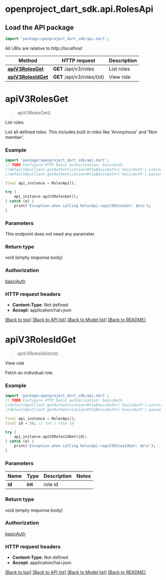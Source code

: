 # openproject_dart_sdk.api.RolesApi

## Load the API package
```dart
import 'package:openproject_dart_sdk/api.dart';
```

All URIs are relative to *http://localhost*

Method | HTTP request | Description
------------- | ------------- | -------------
[**apiV3RolesGet**](RolesApi.md#apiV3RolesGet) | **GET** /api/v3/roles | List roles
[**apiV3RolesIdGet**](RolesApi.md#apiV3RolesIdGet) | **GET** /api/v3/roles/{id} | View role


# **apiV3RolesGet**
> apiV3RolesGet()

List roles

List all defined roles. This includes built in roles like 'Anonymous' and 'Non member'.

### Example 
```dart
import 'package:openproject_dart_sdk/api.dart';
// TODO Configure HTTP basic authorization: basicAuth
//defaultApiClient.getAuthentication<HttpBasicAuth>('basicAuth').username = 'YOUR_USERNAME'
//defaultApiClient.getAuthentication<HttpBasicAuth>('basicAuth').password = 'YOUR_PASSWORD';

final api_instance = RolesApi();

try { 
    api_instance.apiV3RolesGet();
} catch (e) {
    print('Exception when calling RolesApi->apiV3RolesGet: $e\n');
}
```

### Parameters
This endpoint does not need any parameter.

### Return type

void (empty response body)

### Authorization

[basicAuth](../README.md#basicAuth)

### HTTP request headers

 - **Content-Type**: Not defined
 - **Accept**: application/hal+json

[[Back to top]](#) [[Back to API list]](../README.md#documentation-for-api-endpoints) [[Back to Model list]](../README.md#documentation-for-models) [[Back to README]](../README.md)

# **apiV3RolesIdGet**
> apiV3RolesIdGet(id)

View role

Fetch an individual role.

### Example 
```dart
import 'package:openproject_dart_sdk/api.dart';
// TODO Configure HTTP basic authorization: basicAuth
//defaultApiClient.getAuthentication<HttpBasicAuth>('basicAuth').username = 'YOUR_USERNAME'
//defaultApiClient.getAuthentication<HttpBasicAuth>('basicAuth').password = 'YOUR_PASSWORD';

final api_instance = RolesApi();
final id = 56; // int | role id

try { 
    api_instance.apiV3RolesIdGet(id);
} catch (e) {
    print('Exception when calling RolesApi->apiV3RolesIdGet: $e\n');
}
```

### Parameters

Name | Type | Description  | Notes
------------- | ------------- | ------------- | -------------
 **id** | **int**| role id | 

### Return type

void (empty response body)

### Authorization

[basicAuth](../README.md#basicAuth)

### HTTP request headers

 - **Content-Type**: Not defined
 - **Accept**: application/hal+json

[[Back to top]](#) [[Back to API list]](../README.md#documentation-for-api-endpoints) [[Back to Model list]](../README.md#documentation-for-models) [[Back to README]](../README.md)

